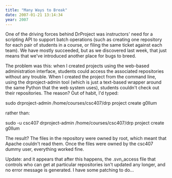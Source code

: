 ```yaml
---
title: "Many Ways to Break"
date: 2007-01-21 13:14:34
year: 2007
---
```

One of the driving forces behind DrProject was instructors' need for a scripting API to support batch operations (such as creating one repository for each pair of students in a course, or filing the same ticket against each team).  We have mostly succeeded, but as we discovered last week, that just means that we've introduced another place for bugs to breed.

The problem was this: when I created projects using the web-based administration interface, students could access the associated repositories without any trouble.  When I created the project from the command line, using the drproject-admin tool (which is just a text-based wrapper around the same Python that the web system uses), students couldn't check out their repositories.  The reason?  Out of habit, I'd typed:

sudo drproject-admin /home/courses/csc407/drp project create g0llum

rather than:

sudo -u csc407 drproject-admin /home/courses/csc407/drp project create g0llum

The result?  The files in the repository were owned by root, which meant that Apache couldn't read them.  Once the files were owned by the csc407 dummy user, everything worked fine.

Update: and it appears that after this happens, the .svn_access file that controls who can get at particular repositories isn't updated any longer, and no error message is generated.  I have some patching to do…
